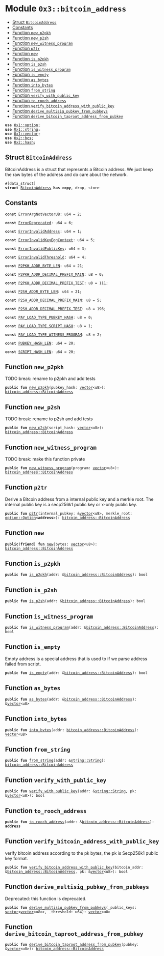 
<a name="0x3_bitcoin_address"></a>

# Module `0x3::bitcoin_address`



-  [Struct `BitcoinAddress`](#0x3_bitcoin_address_BitcoinAddress)
-  [Constants](#@Constants_0)
-  [Function `new_p2pkh`](#0x3_bitcoin_address_new_p2pkh)
-  [Function `new_p2sh`](#0x3_bitcoin_address_new_p2sh)
-  [Function `new_witness_program`](#0x3_bitcoin_address_new_witness_program)
-  [Function `p2tr`](#0x3_bitcoin_address_p2tr)
-  [Function `new`](#0x3_bitcoin_address_new)
-  [Function `is_p2pkh`](#0x3_bitcoin_address_is_p2pkh)
-  [Function `is_p2sh`](#0x3_bitcoin_address_is_p2sh)
-  [Function `is_witness_program`](#0x3_bitcoin_address_is_witness_program)
-  [Function `is_empty`](#0x3_bitcoin_address_is_empty)
-  [Function `as_bytes`](#0x3_bitcoin_address_as_bytes)
-  [Function `into_bytes`](#0x3_bitcoin_address_into_bytes)
-  [Function `from_string`](#0x3_bitcoin_address_from_string)
-  [Function `verify_with_public_key`](#0x3_bitcoin_address_verify_with_public_key)
-  [Function `to_rooch_address`](#0x3_bitcoin_address_to_rooch_address)
-  [Function `verify_bitcoin_address_with_public_key`](#0x3_bitcoin_address_verify_bitcoin_address_with_public_key)
-  [Function `derive_multisig_pubkey_from_pubkeys`](#0x3_bitcoin_address_derive_multisig_pubkey_from_pubkeys)
-  [Function `derive_bitcoin_taproot_address_from_pubkey`](#0x3_bitcoin_address_derive_bitcoin_taproot_address_from_pubkey)


<pre><code><b>use</b> <a href="">0x1::option</a>;
<b>use</b> <a href="">0x1::string</a>;
<b>use</b> <a href="">0x1::vector</a>;
<b>use</b> <a href="">0x2::bcs</a>;
<b>use</b> <a href="">0x2::hash</a>;
</code></pre>



<a name="0x3_bitcoin_address_BitcoinAddress"></a>

## Struct `BitcoinAddress`

BitcoinAddress is a struct that represents a Bitcoin address.
We just keep the raw bytes of the address and do care about the network.


<pre><code>#[data_struct]
<b>struct</b> <a href="bitcoin_address.md#0x3_bitcoin_address_BitcoinAddress">BitcoinAddress</a> <b>has</b> <b>copy</b>, drop, store
</code></pre>



<a name="@Constants_0"></a>

## Constants


<a name="0x3_bitcoin_address_ErrorArgNotVectorU8"></a>



<pre><code><b>const</b> <a href="bitcoin_address.md#0x3_bitcoin_address_ErrorArgNotVectorU8">ErrorArgNotVectorU8</a>: u64 = 2;
</code></pre>



<a name="0x3_bitcoin_address_ErrorDeprecated"></a>



<pre><code><b>const</b> <a href="bitcoin_address.md#0x3_bitcoin_address_ErrorDeprecated">ErrorDeprecated</a>: u64 = 6;
</code></pre>



<a name="0x3_bitcoin_address_ErrorInvalidAddress"></a>



<pre><code><b>const</b> <a href="bitcoin_address.md#0x3_bitcoin_address_ErrorInvalidAddress">ErrorInvalidAddress</a>: u64 = 1;
</code></pre>



<a name="0x3_bitcoin_address_ErrorInvalidKeyEggContext"></a>



<pre><code><b>const</b> <a href="bitcoin_address.md#0x3_bitcoin_address_ErrorInvalidKeyEggContext">ErrorInvalidKeyEggContext</a>: u64 = 5;
</code></pre>



<a name="0x3_bitcoin_address_ErrorInvalidPublicKey"></a>



<pre><code><b>const</b> <a href="bitcoin_address.md#0x3_bitcoin_address_ErrorInvalidPublicKey">ErrorInvalidPublicKey</a>: u64 = 3;
</code></pre>



<a name="0x3_bitcoin_address_ErrorInvalidThreshold"></a>



<pre><code><b>const</b> <a href="bitcoin_address.md#0x3_bitcoin_address_ErrorInvalidThreshold">ErrorInvalidThreshold</a>: u64 = 4;
</code></pre>



<a name="0x3_bitcoin_address_P2PKH_ADDR_BYTE_LEN"></a>



<pre><code><b>const</b> <a href="bitcoin_address.md#0x3_bitcoin_address_P2PKH_ADDR_BYTE_LEN">P2PKH_ADDR_BYTE_LEN</a>: u64 = 21;
</code></pre>



<a name="0x3_bitcoin_address_P2PKH_ADDR_DECIMAL_PREFIX_MAIN"></a>



<pre><code><b>const</b> <a href="bitcoin_address.md#0x3_bitcoin_address_P2PKH_ADDR_DECIMAL_PREFIX_MAIN">P2PKH_ADDR_DECIMAL_PREFIX_MAIN</a>: u8 = 0;
</code></pre>



<a name="0x3_bitcoin_address_P2PKH_ADDR_DECIMAL_PREFIX_TEST"></a>



<pre><code><b>const</b> <a href="bitcoin_address.md#0x3_bitcoin_address_P2PKH_ADDR_DECIMAL_PREFIX_TEST">P2PKH_ADDR_DECIMAL_PREFIX_TEST</a>: u8 = 111;
</code></pre>



<a name="0x3_bitcoin_address_P2SH_ADDR_BYTE_LEN"></a>



<pre><code><b>const</b> <a href="bitcoin_address.md#0x3_bitcoin_address_P2SH_ADDR_BYTE_LEN">P2SH_ADDR_BYTE_LEN</a>: u64 = 21;
</code></pre>



<a name="0x3_bitcoin_address_P2SH_ADDR_DECIMAL_PREFIX_MAIN"></a>



<pre><code><b>const</b> <a href="bitcoin_address.md#0x3_bitcoin_address_P2SH_ADDR_DECIMAL_PREFIX_MAIN">P2SH_ADDR_DECIMAL_PREFIX_MAIN</a>: u8 = 5;
</code></pre>



<a name="0x3_bitcoin_address_P2SH_ADDR_DECIMAL_PREFIX_TEST"></a>



<pre><code><b>const</b> <a href="bitcoin_address.md#0x3_bitcoin_address_P2SH_ADDR_DECIMAL_PREFIX_TEST">P2SH_ADDR_DECIMAL_PREFIX_TEST</a>: u8 = 196;
</code></pre>



<a name="0x3_bitcoin_address_PAY_LOAD_TYPE_PUBKEY_HASH"></a>



<pre><code><b>const</b> <a href="bitcoin_address.md#0x3_bitcoin_address_PAY_LOAD_TYPE_PUBKEY_HASH">PAY_LOAD_TYPE_PUBKEY_HASH</a>: u8 = 0;
</code></pre>



<a name="0x3_bitcoin_address_PAY_LOAD_TYPE_SCRIPT_HASH"></a>



<pre><code><b>const</b> <a href="bitcoin_address.md#0x3_bitcoin_address_PAY_LOAD_TYPE_SCRIPT_HASH">PAY_LOAD_TYPE_SCRIPT_HASH</a>: u8 = 1;
</code></pre>



<a name="0x3_bitcoin_address_PAY_LOAD_TYPE_WITNESS_PROGRAM"></a>



<pre><code><b>const</b> <a href="bitcoin_address.md#0x3_bitcoin_address_PAY_LOAD_TYPE_WITNESS_PROGRAM">PAY_LOAD_TYPE_WITNESS_PROGRAM</a>: u8 = 2;
</code></pre>



<a name="0x3_bitcoin_address_PUBKEY_HASH_LEN"></a>



<pre><code><b>const</b> <a href="bitcoin_address.md#0x3_bitcoin_address_PUBKEY_HASH_LEN">PUBKEY_HASH_LEN</a>: u64 = 20;
</code></pre>



<a name="0x3_bitcoin_address_SCRIPT_HASH_LEN"></a>



<pre><code><b>const</b> <a href="bitcoin_address.md#0x3_bitcoin_address_SCRIPT_HASH_LEN">SCRIPT_HASH_LEN</a>: u64 = 20;
</code></pre>



<a name="0x3_bitcoin_address_new_p2pkh"></a>

## Function `new_p2pkh`

TODO break: rename to p2pkh and add tests


<pre><code><b>public</b> <b>fun</b> <a href="bitcoin_address.md#0x3_bitcoin_address_new_p2pkh">new_p2pkh</a>(pubkey_hash: <a href="">vector</a>&lt;u8&gt;): <a href="bitcoin_address.md#0x3_bitcoin_address_BitcoinAddress">bitcoin_address::BitcoinAddress</a>
</code></pre>



<a name="0x3_bitcoin_address_new_p2sh"></a>

## Function `new_p2sh`

TODO break: rename to p2sh and add tests


<pre><code><b>public</b> <b>fun</b> <a href="bitcoin_address.md#0x3_bitcoin_address_new_p2sh">new_p2sh</a>(script_hash: <a href="">vector</a>&lt;u8&gt;): <a href="bitcoin_address.md#0x3_bitcoin_address_BitcoinAddress">bitcoin_address::BitcoinAddress</a>
</code></pre>



<a name="0x3_bitcoin_address_new_witness_program"></a>

## Function `new_witness_program`

TODO break: make this function private


<pre><code><b>public</b> <b>fun</b> <a href="bitcoin_address.md#0x3_bitcoin_address_new_witness_program">new_witness_program</a>(program: <a href="">vector</a>&lt;u8&gt;): <a href="bitcoin_address.md#0x3_bitcoin_address_BitcoinAddress">bitcoin_address::BitcoinAddress</a>
</code></pre>



<a name="0x3_bitcoin_address_p2tr"></a>

## Function `p2tr`

Derive a Bitcoin address from a internal public key and a merkle root.
The internal public key is a secp256k1 public key or x-only public key.


<pre><code><b>public</b> <b>fun</b> <a href="bitcoin_address.md#0x3_bitcoin_address_p2tr">p2tr</a>(internal_pubkey: &<a href="">vector</a>&lt;u8&gt;, merkle_root: <a href="_Option">option::Option</a>&lt;<b>address</b>&gt;): <a href="bitcoin_address.md#0x3_bitcoin_address_BitcoinAddress">bitcoin_address::BitcoinAddress</a>
</code></pre>



<a name="0x3_bitcoin_address_new"></a>

## Function `new`



<pre><code><b>public</b>(<b>friend</b>) <b>fun</b> <a href="bitcoin_address.md#0x3_bitcoin_address_new">new</a>(bytes: <a href="">vector</a>&lt;u8&gt;): <a href="bitcoin_address.md#0x3_bitcoin_address_BitcoinAddress">bitcoin_address::BitcoinAddress</a>
</code></pre>



<a name="0x3_bitcoin_address_is_p2pkh"></a>

## Function `is_p2pkh`



<pre><code><b>public</b> <b>fun</b> <a href="bitcoin_address.md#0x3_bitcoin_address_is_p2pkh">is_p2pkh</a>(addr: &<a href="bitcoin_address.md#0x3_bitcoin_address_BitcoinAddress">bitcoin_address::BitcoinAddress</a>): bool
</code></pre>



<a name="0x3_bitcoin_address_is_p2sh"></a>

## Function `is_p2sh`



<pre><code><b>public</b> <b>fun</b> <a href="bitcoin_address.md#0x3_bitcoin_address_is_p2sh">is_p2sh</a>(addr: &<a href="bitcoin_address.md#0x3_bitcoin_address_BitcoinAddress">bitcoin_address::BitcoinAddress</a>): bool
</code></pre>



<a name="0x3_bitcoin_address_is_witness_program"></a>

## Function `is_witness_program`



<pre><code><b>public</b> <b>fun</b> <a href="bitcoin_address.md#0x3_bitcoin_address_is_witness_program">is_witness_program</a>(addr: &<a href="bitcoin_address.md#0x3_bitcoin_address_BitcoinAddress">bitcoin_address::BitcoinAddress</a>): bool
</code></pre>



<a name="0x3_bitcoin_address_is_empty"></a>

## Function `is_empty`

Empty address is a special address that is used to if we parse address failed from script.


<pre><code><b>public</b> <b>fun</b> <a href="bitcoin_address.md#0x3_bitcoin_address_is_empty">is_empty</a>(addr: &<a href="bitcoin_address.md#0x3_bitcoin_address_BitcoinAddress">bitcoin_address::BitcoinAddress</a>): bool
</code></pre>



<a name="0x3_bitcoin_address_as_bytes"></a>

## Function `as_bytes`



<pre><code><b>public</b> <b>fun</b> <a href="bitcoin_address.md#0x3_bitcoin_address_as_bytes">as_bytes</a>(addr: &<a href="bitcoin_address.md#0x3_bitcoin_address_BitcoinAddress">bitcoin_address::BitcoinAddress</a>): &<a href="">vector</a>&lt;u8&gt;
</code></pre>



<a name="0x3_bitcoin_address_into_bytes"></a>

## Function `into_bytes`



<pre><code><b>public</b> <b>fun</b> <a href="bitcoin_address.md#0x3_bitcoin_address_into_bytes">into_bytes</a>(addr: <a href="bitcoin_address.md#0x3_bitcoin_address_BitcoinAddress">bitcoin_address::BitcoinAddress</a>): <a href="">vector</a>&lt;u8&gt;
</code></pre>



<a name="0x3_bitcoin_address_from_string"></a>

## Function `from_string`



<pre><code><b>public</b> <b>fun</b> <a href="bitcoin_address.md#0x3_bitcoin_address_from_string">from_string</a>(addr: &<a href="_String">string::String</a>): <a href="bitcoin_address.md#0x3_bitcoin_address_BitcoinAddress">bitcoin_address::BitcoinAddress</a>
</code></pre>



<a name="0x3_bitcoin_address_verify_with_public_key"></a>

## Function `verify_with_public_key`



<pre><code><b>public</b> <b>fun</b> <a href="bitcoin_address.md#0x3_bitcoin_address_verify_with_public_key">verify_with_public_key</a>(addr: &<a href="_String">string::String</a>, pk: &<a href="">vector</a>&lt;u8&gt;): bool
</code></pre>



<a name="0x3_bitcoin_address_to_rooch_address"></a>

## Function `to_rooch_address`



<pre><code><b>public</b> <b>fun</b> <a href="bitcoin_address.md#0x3_bitcoin_address_to_rooch_address">to_rooch_address</a>(addr: &<a href="bitcoin_address.md#0x3_bitcoin_address_BitcoinAddress">bitcoin_address::BitcoinAddress</a>): <b>address</b>
</code></pre>



<a name="0x3_bitcoin_address_verify_bitcoin_address_with_public_key"></a>

## Function `verify_bitcoin_address_with_public_key`

verify bitcoin address according to the pk bytes, the pk is Secp256k1 public key format.


<pre><code><b>public</b> <b>fun</b> <a href="bitcoin_address.md#0x3_bitcoin_address_verify_bitcoin_address_with_public_key">verify_bitcoin_address_with_public_key</a>(bitcoin_addr: &<a href="bitcoin_address.md#0x3_bitcoin_address_BitcoinAddress">bitcoin_address::BitcoinAddress</a>, pk: &<a href="">vector</a>&lt;u8&gt;): bool
</code></pre>



<a name="0x3_bitcoin_address_derive_multisig_pubkey_from_pubkeys"></a>

## Function `derive_multisig_pubkey_from_pubkeys`

Deprecated: this function is deprecated.


<pre><code><b>public</b> <b>fun</b> <a href="bitcoin_address.md#0x3_bitcoin_address_derive_multisig_pubkey_from_pubkeys">derive_multisig_pubkey_from_pubkeys</a>(_public_keys: <a href="">vector</a>&lt;<a href="">vector</a>&lt;u8&gt;&gt;, _threshold: u64): <a href="">vector</a>&lt;u8&gt;
</code></pre>



<a name="0x3_bitcoin_address_derive_bitcoin_taproot_address_from_pubkey"></a>

## Function `derive_bitcoin_taproot_address_from_pubkey`



<pre><code><b>public</b> <b>fun</b> <a href="bitcoin_address.md#0x3_bitcoin_address_derive_bitcoin_taproot_address_from_pubkey">derive_bitcoin_taproot_address_from_pubkey</a>(pubkey: &<a href="">vector</a>&lt;u8&gt;): <a href="bitcoin_address.md#0x3_bitcoin_address_BitcoinAddress">bitcoin_address::BitcoinAddress</a>
</code></pre>
